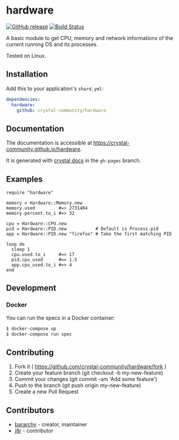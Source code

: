 # hardware

[![GitHub release](https://img.shields.io/github/release/crystal-community/hardware.svg)](https://github.com/crystal-community/hardware/releases)
[![Build Status](https://travis-ci.org/crystal-community/hardware.svg?branch=master)](https://travis-ci.org/crystal-community/hardware)

A basic module to get CPU, memory and network informations of the current running OS and its processes.

Tested on Linux.

## Installation

Add this to your application's `shard.yml`:

```yaml
dependencies:
  hardware:
    github: crystal-community/hardware
```

## Documentation

The documentation is accessible at https://crystal-community.github.io/hardware.

It is generated with [crystal docs](https://crystal-lang.org/docs/conventions/documenting_code.html) in the `gh-pages` branch.

## Examples

```crystal
require "hardware"

memory = Hardware::Memory.new
memory.used         #=> 2731404
memory.percent.to_i #=> 32

cpu = Hardware::CPU.new
pid = Hardware::PID.new           # Default is Process.pid
app = Hardware::PID.new "firefox" # Take the first matching PID

loop do
  sleep 1
  cpu.used.to_i     #=> 17
  pid.cpu_used      #=> 1.5
  app.cpu_used.to_i #=> 4
end
```
## Development

### Docker

You can run the specs in a Docker container:

```sh
$ docker-compose up
$ docker-compose run spec
```

## Contributing

1. Fork it ( https://github.com/crystal-community/hardware/fork )
2. Create your feature branch (git checkout -b my-new-feature)
3. Commit your changes (git commit -am 'Add some feature')
4. Push to the branch (git push origin my-new-feature)
5. Create a new Pull Request

## Contributors

- [bararchy](https://github.com/bararchy) - creator, maintainer   
- [j8r](https://github.com/j8r) - contributor  
